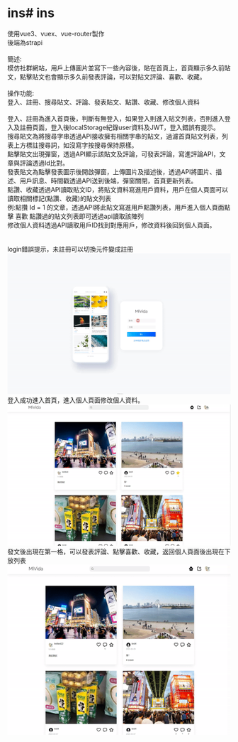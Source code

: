 # ins# ins
使用vue3、vuex、vue-router製作<br/>
後端為strapi<br/>
<br/>
簡述:<br/>
模仿社群網站，用戶上傳圖片並寫下一些內容後，貼在首頁上，首頁顯示多久前貼文，點擊貼文也會顯示多久前發表評論，可以對貼文評論、喜歡、收藏。<br/>
<br/>
操作功能:<br/>
登入、註冊、搜尋貼文、評論、發表貼文、點讚、收藏、修改個人資料<br/>
<br/>
登入、註冊為進入首頁後，判斷有無登入，如果登入則進入貼文列表，否則進入登入及註冊頁面，登入後localStorage紀錄user資料及JWT，登入錯誤有提示。<br/>
搜尋貼文為將搜尋字串透過API接收擁有相關字串的貼文，過濾首頁貼文列表，列表上方標註搜尋詞，如沒寫字按搜尋保持原樣。<br/>
點擊貼文出現彈窗，透過API顯示該貼文及評論，可發表評論，寫進評論API，文章與評論透過Id比對。<br/>
發表貼文為點擊發表圖示後開啟彈窗，上傳圖片及描述後，透過API將圖片、描述、用戶訊息、時間戳透過API送到後端，彈窗關閉，首頁更新列表。<br/>
點讚、收藏透過API讀取貼文ID，將貼文資料寫進用戶資料，用戶在個人頁面可以讀取相關標記(點讚、收藏)的貼文列表<br/>
例:點攢 Id = 1 的文章，透過API將此貼文寫進用戶點讚列表，用戶進入個人頁面點擊 喜歡 點讚過的貼文列表即可透過api讀取該陣列<br/>
修改個人資料透過API讀取用戶ID找到對應用戶，修改資料後回到個人頁面。<br/>
<br/>
<br/>
login錯誤提示，未註冊可以切換元件變成註冊<br/>
![image](https://github.com/wang19903/ins/blob/main/login.gif)<br/>
登入成功進入首頁，進入個人頁面修改個人資料。<br/>
![image](https://github.com/wang19903/ins/blob/main/edit.gif)<br/>
發文後出現在第一格，可以發表評論、點擊喜歡、收藏，返回個人頁面後出現在下放列表<br/>
![image](https://github.com/wang19903/ins/blob/main/post.gif)<br/>
